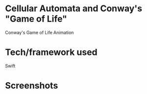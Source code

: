 # Cellular Automata and Conway's "Game of Life"

 
Conway's Game of Life Animation 

# Tech/framework used 

Swift 


# Screenshots
